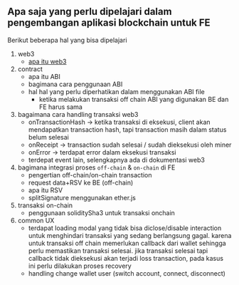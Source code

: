 ## Apa saja yang perlu dipelajari dalam pengembangan aplikasi blockchain untuk FE

Berikut beberapa hal yang bisa dipelajari
1. web3
    -  [apa itu web3](https://web3js.readthedocs.io/en/v1.4.0/)
2. contract
    - apa itu ABI
    - bagimana cara penggunaan ABI
    - hal hal yang perlu diperhatikan dalam menggunakan ABI file
        - ketika melakukan transaksi off chain ABI yang digunakan BE dan FE harus sama
3. bagaimana cara handling transaksi web3
    - onTransactionHash -> ketika transaksi di eksekusi, client akan mendapatkan transaction hash, tapi transaction masih dalam status belum selesai
    - onReceipt -> transaction sudah selesai / sudah dieksekusi oleh miner
    - onError -> terdapat error dalam eksekusi transaksi
    - terdepat event lain, selengkapnya ada di dokumentasi web3
4. bagimana integrasi proses `off-chain` & `on-chain` di FE
   - pengertian off-chain/on-chain transaction
   - request data+RSV ke BE (off-chain)
   - apa itu RSV
   - splitSignature menggunakan ether.js
5. transaksi on-chain
    - penggunaan soliditySha3 untuk transaksi onchain
6. common UX 
    - terdapat loading modal yang tidak bisa diclose/disable interaction untuk menghindari transaksi yang sedang berlangsung gagal. karena untuk transaksi off chain memerlukan callback dari wallet sehingga perlu memastikan transaksi selesai. jika transaksi selesai tapi callback tidak dieksekusi akan terjadi loss transaction, pada kasus ini perlu dilakukan proses recovery 
    - handling change wallet user (switch account, connect, disconnect)

    